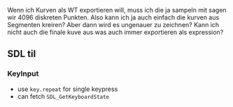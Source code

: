 Wenn ich Kurven als WT exportieren will, muss ich die ja sampeln mit sagen wir 4096 diskreten Punkten. Also kann ich ja auch einfach die kurven aus Segmenten kreiren? Aber dann wird es ungenauer zu zeichnen?
Kann ich nicht auch die finale kuve aus was auch immer exportieren als expression?



## SDL til
### KeyInput
- use `key.repeat` for single keypress
- can fetch `SDL_GetKeyboardState`
